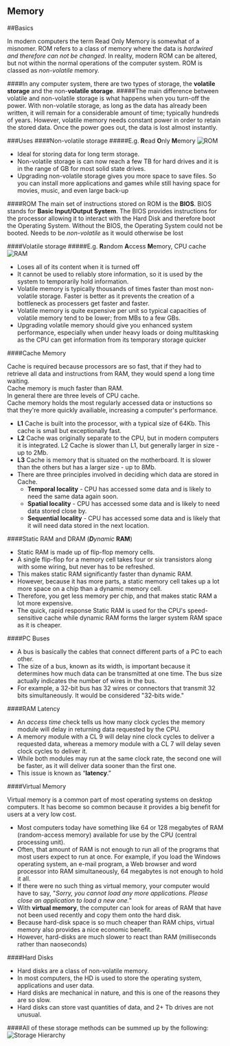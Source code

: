 
Memory
--------

##Basics

In modern computers the term Read Only Memory is somewhat of a misnomer.
ROM refers to a class of memory where the data is *hardwired and therefore can not be changed*. In reality, modern ROM can be altered, but not within the normal operations of the computer system.
ROM is classed as *non-volatile* memory.


####In any computer system, there are two types of storage, the **volatile storage** and the non-**volatile storage**. 
#####The main difference between volatile and non-volatile storage is what happens when you turn-off the power. With non-volatile storage, as long as the data has already been written, it will remain for a considerable amount of time; typically hundreds of years. However, volatile memory needs constant power in order to retain the stored data. Once the power goes out, the data is lost almost instantly.

###Uses
####Non-volatile storage 
#####E.g. <b>R</b>ead <b>O</b>nly <b>M</b>emory 
![ROM](http://amigakit.leamancomputing.com/catalog/images/kickstart-rom.jpg)
- Ideal for storing data for long term storage. 
- Non-volatile storage is can now reach a few TB for hard drives and it is in the range of GB for most solid state drives.
- Upgrading non-volatile storage gives you more space to save files. So you can install more applications and games while still having space for movies, music, and even large back-up 

####ROM
The main set of instructions stored on ROM is the **BIOS**.
BIOS stands for **Basic Input/Output System**.
The BIOS provides instructions for the processor allowing it to interact with the Hard Disk and therefore boot the Operating System.
Without the BIOS, the Operating System could not be booted.
Needs to be *non-volatile* as it would otherwise be lost


####Volatile storage 
#####E.g. <b>R</b>andom <b>A</b>ccess <b>M</b>emory, CPU cache
![RAM](https://panel.cinfu.com/images/kb/ram.jpg)

- Loses all of its content when it is turned off
- It cannot be used to reliably store information, so it is used by the system to temporarily hold information. 
- Volatile memory is typically thousands of times faster than most non-volatile storage. Faster is better as it prevents the creation of a bottleneck as processers get faster and faster.
- Volatile memory is quite expensive per unit so typical capacities of volatile memory tend to be lower; from MBs to a few GBs.
- Upgrading volatile memory should give you enhanced system performance, especially when under heavy loads or doing multitasking as the CPU can get information from its temporary storage quicker

####Cache Memory

Cache is required because processors are so fast, that if they had to retrieve all data and instructions from RAM, they would spend a long time waiting.   
Cache memory is much faster than RAM.  
In general there are three levels of CPU cache.  
Cache memory holds the most regularly accessed data or instuctions so that they're more quickly availiable, increasing a computer's performance.  

- **L1** Cache is built into the processor, with a typical size of 64Kb. This cache is small but exceptionally fast.
- **L2** Cache was originally separate to the CPU, but in modern computers it is integrated. L2 Cache is slower than L1, but generally larger in size - up to 2Mb.
- **L3** Cache is memory that is situated on the motherboard. It is slower than the others but has a larger size - up to 8Mb.
- There are three principles involved in deciding which data are stored in Cache.
  - **Temporal locality** - CPU has accessed some data and is likely to need the same data again soon.
  - **Spatial locality** - CPU has accessed some data and is likely to need data stored close by.
  - **Sequential locality** - CPU has accessed some data and is likely that it will need data stored in the next location.


####Static RAM and DRAM
(*<b>D</b>ynamic* **RAM**)

- Static RAM is made up of flip-flop memory cells.
- A single flip-flop for a memory cell takes four or six transistors along with some wiring, but never has to be refreshed. 
- This makes static RAM significantly faster than dynamic RAM. 
- However, because it has more parts, a static memory cell takes up a lot more space on a chip than a dynamic memory cell. 
- Therefore, you get less memory per chip, and that makes static RAM a lot more expensive.
- The quick, rapid response Static RAM is used for the CPU's speed-sensitive cache while dynamic RAM forms the larger system RAM space as it is cheaper.


####PC Buses

- A bus is basically the cables that connect different parts of a PC to each other.
- The size of a bus, known as its width, is important because it determines how much data can be transmitted at one time. The bus size actually indicates the number of wires in the bus. 
 - For example, a 32-bit bus has 32 wires or connectors that transmit 32 bits simultaneously. It would be considered "32-bits wide." 

####RAM Latency

- An *access time* check tells us how many clock cycles the memory module will delay in returning data requested by the CPU. 
 - A memory module with a CL 9 will delay nine clock cycles to deliver a requested data, whereas a memory module with a CL 7 will delay seven clock cycles to deliver it. 
 - While both modules may run at the same clock rate, the second one will be faster, as it will deliver data sooner than the first one. 
- This issue is known as “**latency**.” 

####Virtual Memory

Virtual memory is a common part of most operating systems on desktop computers. It has become so common because it provides a big benefit for users at a very low cost.

- Most computers today have something like 64 or 128 megabytes of RAM (random-access memory) available for use by the CPU (central processing unit). 
- Often, that amount of RAM is not enough to run all of the programs that most users expect to run at once. For example, if you load the Windows operating system, an e-mail program, a Web browser and word processor into RAM simultaneously, 64 megabytes is not enough to hold it all. 
- If there were no such thing as virtual memory, your computer would have to say, "*Sorry, you cannot load any more applications. Please close an application to load a new one.*" 
- With **virtual memory**, the computer can look for areas of RAM that have not been used recently and copy them onto the hard disk. 
- Because hard-disk space is so much cheaper than RAM chips, virtual memory also provides a nice economic benefit.
- However, hard-disks are much slower to react than RAM (milliseconds rather than naoseconds) 

####Hard Disks

- Hard disks are a class of non-volatile memory.
- In most computers, the HD is used to store the operating system, applications and user data.
- Hard disks are mechanical in nature, and this is one of the reasons they are so slow.
- Hard disks can store vast quantities of data, and 2+ Tb drives are not unusual.


####All of these storage methods can be summed up by the following:
![Storage Hierarchy](https://bournetocode.com/projects/GCSE_Computing_Fundamentals/pages/img/computer-memory-pyramid.gif)
